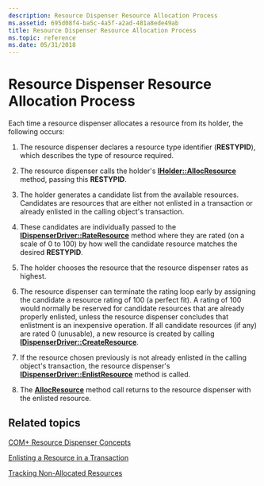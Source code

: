 ```yaml
---
description: Resource Dispenser Resource Allocation Process
ms.assetid: 695d08f4-ba5c-4a5f-a2ad-481a8ede49ab
title: Resource Dispenser Resource Allocation Process
ms.topic: reference
ms.date: 05/31/2018
---
```


# Resource Dispenser Resource Allocation Process

Each time a resource dispenser allocates a resource from its holder, the following occurs:

1.  The resource dispenser declares a resource type identifier (**RESTYPID**), which describes the type of resource required.

2.  The resource dispenser calls the holder's [**IHolder::AllocResource**](/windows/desktop/api/ComSvcs/nf-comsvcs-iholder-allocresource) method, passing this **RESTYPID**.

3.  The holder generates a candidate list from the available resources. Candidates are resources that are either not enlisted in a transaction or already enlisted in the calling object's transaction.

4.  These candidates are individually passed to the [**IDispenserDriver::RateResource**](/windows/desktop/api/ComSvcs/nf-comsvcs-idispenserdriver-rateresource) method where they are rated (on a scale of 0 to 100) by how well the candidate resource matches the desired **RESTYPID**.

5.  The holder chooses the resource that the resource dispenser rates as highest.

6.  The resource dispenser can terminate the rating loop early by assigning the candidate a resource rating of 100 (a perfect fit). A rating of 100 would normally be reserved for candidate resources that are already properly enlisted, unless the resource dispenser concludes that enlistment is an inexpensive operation. If all candidate resources (if any) are rated 0 (unusable), a new resource is created by calling [**IDispenserDriver::CreateResource**](/windows/desktop/api/ComSvcs/nf-comsvcs-idispenserdriver-createresource).

7.  If the resource chosen previously is not already enlisted in the calling object's transaction, the resource dispenser's [**IDispenserDriver::EnlistResource**](/windows/desktop/api/ComSvcs/nf-comsvcs-idispenserdriver-enlistresource) method is called.

8.  The [**AllocResource**](/windows/desktop/api/ComSvcs/nf-comsvcs-iholder-allocresource) method call returns to the resource dispenser with the enlisted resource.

## Related topics

<dl> <dt>

[COM+ Resource Dispenser Concepts](com--resource-dispenser-concepts.md)
</dt> <dt>

[Enlisting a Resource in a Transaction](enlisting-a-resource-in-a-transaction.md)
</dt> <dt>

[Tracking Non-Allocated Resources](tracking-non-allocated-resources.md)
</dt> </dl>

 

 



